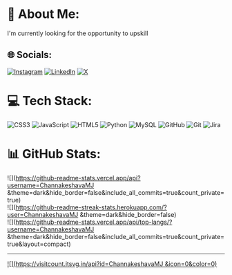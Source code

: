 # 💫 About Me:
I'm currently looking for the opportunity to upskill


## 🌐 Socials:
[![Instagram](https://img.shields.io/badge/Instagram-%23E4405F.svg?logo=Instagram&logoColor=white)](https://instagram.com/keshavjgowda) [![LinkedIn](https://img.shields.io/badge/LinkedIn-%230077B5.svg?logo=linkedin&logoColor=white)](https://linkedin.com/in/Channakeshava-) [![X](https://img.shields.io/badge/X-black.svg?logo=X&logoColor=white)](https://x.com/mjchannnakeshav) 
# 💻 Tech Stack:
![CSS3](https://img.shields.io/badge/css3-%231572B6.svg?style=plastic&logo=css3&logoColor=white) ![JavaScript](https://img.shields.io/badge/javascript-%23323330.svg?style=plastic&logo=javascript&logoColor=%23F7DF1E) ![HTML5](https://img.shields.io/badge/html5-%23E34F26.svg?style=plastic&logo=html5&logoColor=white) ![Python](https://img.shields.io/badge/python-3670A0?style=plastic&logo=python&logoColor=ffdd54) ![MySQL](https://img.shields.io/badge/mysql-4479A1.svg?style=plastic&logo=mysql&logoColor=white) ![GitHub](https://img.shields.io/badge/github-%23121011.svg?style=plastic&logo=github&logoColor=white) ![Git](https://img.shields.io/badge/git-%23F05033.svg?style=plastic&logo=git&logoColor=white) ![Jira](https://img.shields.io/badge/jira-%230A0FFF.svg?style=plastic&logo=jira&logoColor=white)
# 📊 GitHub Stats:
![](https://github-readme-stats.vercel.app/api?username=ChannakeshavaMJ &theme=dark&hide_border=false&include_all_commits=true&count_private=true)<br/>
![](https://github-readme-streak-stats.herokuapp.com/?user=ChannakeshavaMJ &theme=dark&hide_border=false)<br/>
![](https://github-readme-stats.vercel.app/api/top-langs/?username=ChannakeshavaMJ &theme=dark&hide_border=false&include_all_commits=true&count_private=true&layout=compact)

---
[![](https://visitcount.itsvg.in/api?id=ChannakeshavaMJ &icon=0&color=0)](https://visitcount.itsvg.in)

<!-- Proudly created with GPRM ( https://gprm.itsvg.in ) -->
